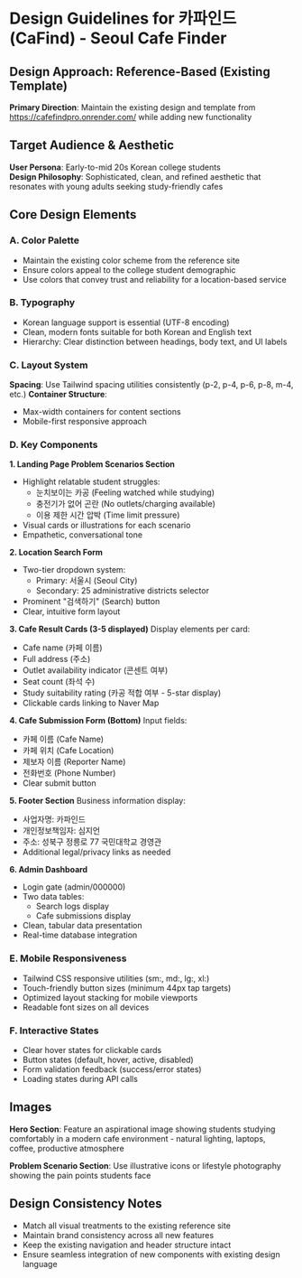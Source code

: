 # Design Guidelines for 카파인드 (CaFind) - Seoul Cafe Finder

## Design Approach: Reference-Based (Existing Template)
**Primary Direction**: Maintain the existing design and template from https://cafefindpro.onrender.com/ while adding new functionality

## Target Audience & Aesthetic
**User Persona**: Early-to-mid 20s Korean college students  
**Design Philosophy**: Sophisticated, clean, and refined aesthetic that resonates with young adults seeking study-friendly cafes

## Core Design Elements

### A. Color Palette
- Maintain the existing color scheme from the reference site
- Ensure colors appeal to the college student demographic
- Use colors that convey trust and reliability for a location-based service

### B. Typography
- Korean language support is essential (UTF-8 encoding)
- Clean, modern fonts suitable for both Korean and English text
- Hierarchy: Clear distinction between headings, body text, and UI labels

### C. Layout System
**Spacing**: Use Tailwind spacing utilities consistently (p-2, p-4, p-6, p-8, m-4, etc.)
**Container Structure**: 
- Max-width containers for content sections
- Mobile-first responsive approach

### D. Key Components

**1. Landing Page Problem Scenarios Section**
- Highlight relatable student struggles:
  - 눈치보이는 카공 (Feeling watched while studying)
  - 충전기가 없어 곤란 (No outlets/charging available)
  - 이용 제한 시간 압박 (Time limit pressure)
- Visual cards or illustrations for each scenario
- Empathetic, conversational tone

**2. Location Search Form**
- Two-tier dropdown system:
  - Primary: 서울시 (Seoul City)
  - Secondary: 25 administrative districts selector
- Prominent "검색하기" (Search) button
- Clear, intuitive form layout

**3. Cafe Result Cards (3-5 displayed)**
Display elements per card:
- Cafe name (카페 이름)
- Full address (주소)
- Outlet availability indicator (콘센트 여부)
- Seat count (좌석 수)
- Study suitability rating (카공 적합 여부 - 5-star display)
- Clickable cards linking to Naver Map

**4. Cafe Submission Form (Bottom)**
Input fields:
- 카페 이름 (Cafe Name)
- 카페 위치 (Cafe Location)
- 제보자 이름 (Reporter Name)
- 전화번호 (Phone Number)
- Clear submit button

**5. Footer Section**
Business information display:
- 사업자명: 카파인드
- 개인정보책임자: 심지언  
- 주소: 성북구 정릉로 77 국민대학교 경영관
- Additional legal/privacy links as needed

**6. Admin Dashboard**
- Login gate (admin/000000)
- Two data tables:
  - Search logs display
  - Cafe submissions display
- Clean, tabular data presentation
- Real-time database integration

### E. Mobile Responsiveness
- Tailwind CSS responsive utilities (sm:, md:, lg:, xl:)
- Touch-friendly button sizes (minimum 44px tap targets)
- Optimized layout stacking for mobile viewports
- Readable font sizes on all devices

### F. Interactive States
- Clear hover states for clickable cards
- Button states (default, hover, active, disabled)
- Form validation feedback (success/error states)
- Loading states during API calls

## Images
**Hero Section**: Feature an aspirational image showing students studying comfortably in a modern cafe environment - natural lighting, laptops, coffee, productive atmosphere

**Problem Scenario Section**: Use illustrative icons or lifestyle photography showing the pain points students face

## Design Consistency Notes
- Match all visual treatments to the existing reference site
- Maintain brand consistency across all new features
- Keep the existing navigation and header structure intact
- Ensure seamless integration of new components with existing design language